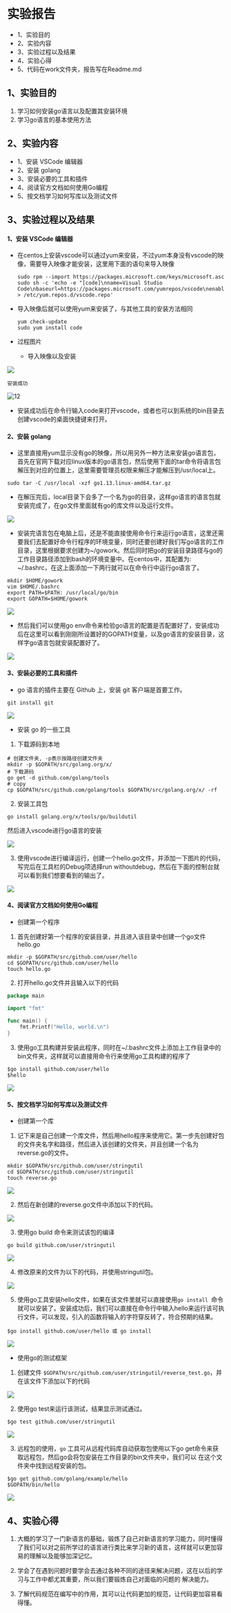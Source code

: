 # 实验报告

- 1、实验目的
- 2、实验内容
- 3、实验过程以及结果
- 4、实验心得
- 5、代码在work文件夹，报告写在Readme.md

## 1、实验目的

1. 学习如何安装go语言以及配置其安装环境
2. 学习go语言的基本使用方法

## 2、实验内容

- 1、安装 VSCode 编辑器
- 2、安装 golang
- 3、安装必要的工具和插件
- 4、阅读官方文档如何使用Go编程
- 5、按文档学习如何写库以及测试文件

## 3、实验过程以及结果

#### 1、安装 VSCode 编辑器

* 在centos上安装vscode可以通过yum来安装，不过yum本身没有vscode的映像，需要导入映像才能安装，这里用下面的语句来导入映像

  ~~~
  sudo rpm --import https://packages.microsoft.com/keys/microsoft.asc
  sudo sh -c 'echo -e "[code]\nname=Visual Studio Code\nbaseurl=https://packages.microsoft.com/yumrepos/vscode\nenabled=1\ngpgcheck=1\ngpgkey=https://packages.microsoft.com/keys/microsoft.asc" > /etc/yum.repos.d/vscode.repo'
  ~~~

* 导入映像后就可以使用yum来安装了，与其他工具的安装方法相同

  ~~~
  yum check-update
  sudo yum install code
  ~~~

* 过程图片

  * 导入映像以及安装

![](pic/11.png)

  	安装成功

![12](pic/12.png)

* 安装成功后在命令行输入code来打开vscode，或者也可以到系统的bin目录去创建vscode的桌面快捷键来打开。

#### 2、安装 golang

* 这里直接用yum显示没有go的映像，所以用另外一种方法来安装go语言包，首先在官网下载对应linux版本的go语言包，然后使用下面的tar命令将语言包解压到对应的位置上，这里需要管理员权限来解压才能解压到/usr/local上。

~~~
sudo tar -C /usr/local -xzf go1.13.linux-amd64.tar.gz
~~~

* 在解压完后，local目录下会多了一个名为go的目录，这样go语言的语言包就安装完成了，在go文件里面就有go的库文件以及运行文件。

![](pic/2.png)

* 安装完语言包在电脑上后，还是不能直接使用命令行来运行go语言，这里还需要我们去配置好命令行程序的环境变量，同时还要创建好我们写go语言的工作目录，这里根据要求创建为~/gowork。然后同时把go的安装目录路径与go的工作目录路径添加到bash的环境变量中。在centos中，其配置为: ~/.bashrc，在这上面添加一下两行就可以在命令行中运行go语言了。

~~~
mkdir $HOME/gowork
vim $HOME/.bashrc
export PATH=$PATH: /usr/local/go/bin
export GOPATH=$HOME/gowork
~~~

![](pic/5.png)

* 然后我们可以使用go env命令来检验go语言的配置是否配置好了，安装成功后在这里可以看到刚刚所设置好的GOPATH变量，以及go语言的安装目录，这样字go语言包就安装配置好了。

![](pic/7.png)

#### 3、安装必要的工具和插件

* go 语言的插件主要在 Github 上，安装 git 客户端是首要工作。

~~~
git install git
~~~

![](pic/14.png)

* 安装 go 的一些工具

1. 下载源码到本地

~~~
# 创建文件夹, -p表示按路径创建文件夹
mkdir -p $GOPATH/src/golang.org/x/
# 下载源码
go get -d github.com/golang/tools
# copy 
cp $GOPATH/src/github.com/golang/tools $GOPATH/src/golang.org/x/ -rf
~~~

2. 安装工具包

~~~
go install golang.org/x/tools/go/buildutil
~~~

然后进入vscode进行go语言的安装

![](pic/16.png)

3. 使用vscode进行编译运行，创建一个hello.go文件，并添加一下图片的代码，写完后在工具栏的Debug项选择run withoutdebug，然后在下面的控制台就可以看到我们想要看到的输出了。

![](pic/17.png)



#### 4、阅读官方文档如何使用Go编程

* 创建第一个程序

1. 首先创建好第一个程序的安装目录，并且进入该目录中创建一个go文件hello.go

~~~
mkdir -p $GOPATH/src/github.com/user/hello
cd $GOPATH/src/github.com/user/hello
touch hello.go
~~~

2. 打开hello.go文件并且输入以下的代码

~~~go
package main

import "fmt"

func main() {
	fmt.Printf("Hello, world.\n")
}
~~~

3. 使用go工具构建并安装此程序，同时在~/.bashrc文件上添加上工作目录中的bin文件夹，这样就可以直接用命令行来使用go工具构建的程序了

~~~
$go install github.com/user/hello
$hello
~~~

![](pic/18.png)

#### 5、按文档学习如何写库以及测试文件

* 创建第一个库

1. 记下来是自己创建一个库文件，然后用hello程序来使用它。第一步先创建好包的文件夹名字和路径，然后进入该创建的文件夹，并且创建一个名为reverse.go的文件。

~~~
mkdir $GOPATH/src/github.com/user/stringutil
cd $GOPATH/src/github.com/user/stringutil
touch reverse.go
~~~

![](pic/19.png)

2. 然后在新创建的reverse.go文件中添加以下的代码。

![](pic/20.png)

3. 使用go build 命令来测试该包的编译

~~~
go build github.com/user/stringutil
~~~

![](pic/21.png)

4. 修改原来的文件为以下的代码，并使用stringutil包。

![](pic/20.png)

5. 使用go工具安装hello文件，如果在该文件里就可以直接使用`go install `命令就可以安装了。安装成功后，我们可以直接在命令行中输入hello来运行该可执行文件，可以发现，引入的函数将输入的字符穿反转了，符合预期的结果。

~~~
$go install github.com/user/hello 或 go install
~~~

![](pic/23.png)

* 使用go的测试框架

1. 创建文件 `$GOPATH/src/github.com/user/stringutil/reverse_test.go`，并在该文件下添加以下的代码

![](pic/24.png)

2. 使用go test来运行该测试，结果显示测试通过。

~~~
$go test github.com/user/stringutil
~~~

![](pic/27.png)

3. 远程包的使用，`go` 工具可从远程代码库自动获取包使用以下go get命令来获取远程包，然后go会将包安装在工作目录的bin文件夹中，我们可以 在这个文件夹中找到远程安装的包。

~~~
$go get github.com/golang/example/hello
$GOPATH/bin/hello
~~~

![](pic/28.png)



## 4、实验心得

1. 大概的学习了一门新语言的基础，锻炼了自己对新语言的学习能力，同时懂得了我们可以对之前所学过的语言进行类比来学习新的语言，这样就可以更加容易的理解以及能够加深记忆。

2. 学会了在遇到问题时要学会去通过各种不同的途径来解决问题，这在以后的学习与工作中都尤其重要，所以我们要锻炼自己对面临的问题的 解决能力。

3. 了解代码规范在编写中的作用，其可以让代码更加的规范，让代码更加容易看得懂。

